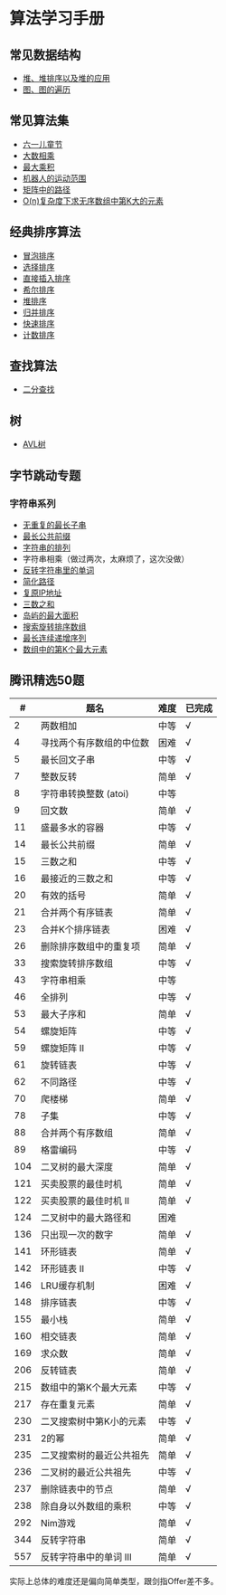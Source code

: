 # 算法学习手册

## 常见数据结构
* [堆、堆排序以及堆的应用](https://github.com/logcas/Algorithm/blob/master/堆.js)
* [图、图的遍历](https://github.com/logcas/Algorithm/blob/master/图.js)

## 常见算法集
* [六一儿童节](https://github.com/logcas/Algorithm/blob/master/%E5%B8%B8%E8%A7%81%E7%AE%97%E6%B3%95/%E5%85%AD%E4%B8%80%E5%84%BF%E7%AB%A5%E8%8A%82.js)
* [大数相乘](https://github.com/logcas/Algorithm/blob/master/%E5%B8%B8%E8%A7%81%E7%AE%97%E6%B3%95/大数相乘.js)
* [最大乘积](https://github.com/logcas/Algorithm/blob/master/%E5%B8%B8%E8%A7%81%E7%AE%97%E6%B3%95/最大乘积.js)
* [机器人的运动范围](https://github.com/logcas/Algorithm/blob/master/%E5%B8%B8%E8%A7%81%E7%AE%97%E6%B3%95/机器人的运动范围.js)
* [矩阵中的路径](https://github.com/logcas/Algorithm/blob/master/%E5%B8%B8%E8%A7%81%E7%AE%97%E6%B3%95/矩阵中的路径.js)
* [O(n)复杂度下求无序数组中第K大的元素](https://github.com/logcas/Algorithm/blob/master/%E5%B8%B8%E8%A7%81%E7%AE%97%E6%B3%95/无序数组中第k大的元素.js)

## 经典排序算法
* [冒泡排序](https://github.com/logcas/Algorithm/blob/master/排序算法/冒泡排序.js)
* [选择排序](https://github.com/logcas/Algorithm/blob/master/排序算法/选择排序.js)
* [直接插入排序](https://github.com/logcas/Algorithm/blob/master/排序算法/直接插入排序.js)
* [希尔排序](https://github.com/logcas/Algorithm/blob/master/排序算法/希尔排序.js)
* [堆排序](https://github.com/logcas/Algorithm/blob/master/排序算法/堆排序.js)
* [归并排序](https://github.com/logcas/Algorithm/blob/master/排序算法/归并排序.js)
* [快速排序](https://github.com/logcas/Algorithm/blob/master/排序算法/快速排序.js)
* [计数排序](https://github.com/logcas/Algorithm/blob/master/排序算法/计数排序.js)

## 查找算法
* [二分查找](https://github.com/logcas/Algorithm/blob/master/查找算法/二分查找.js)

## 树
* [AVL树](https://github.com/logcas/Algorithm/blob/master/树/AVL树.js)

## 字节跳动专题
### 字符串系列
* [无重复的最长子串](https://github.com/logcas/Algorithm/blob/master/LeetCode/Bytedance/0-无重复最长子串.md)
* [最长公共前缀](https://github.com/logcas/Algorithm/blob/master/LeetCode/Bytedance/1-最长公共前缀.md)
* [字符串的排列](https://github.com/logcas/Algorithm/blob/master/LeetCode/Bytedance/2-字符串的排列.md)
* 字符串相乘（做过两次，太麻烦了，这次没做）
* [反转字符串里的单词](https://github.com/logcas/Algorithm/blob/master/LeetCode/Bytedance/4-反转字符串里的单词.md)
* [简化路径](https://github.com/logcas/Algorithm/blob/master/LeetCode/Bytedance/5-简化路径.md)
* [复原IP地址](https://github.com/logcas/Algorithm/blob/master/LeetCode/Bytedance/6-复原IP地址.md)
* [三数之和](https://github.com/logcas/Algorithm/blob/master/LeetCode/Bytedance/7-三数之和.md)
* [岛屿的最大面积](https://github.com/logcas/Algorithm/blob/master/LeetCode/Bytedance/8-岛屿的最大面积.md)
* [搜索旋转排序数组](https://github.com/logcas/Algorithm/blob/master/LeetCode/Bytedance/9-搜索旋转排序数组.md)
* [最长连续递增序列](https://github.com/logcas/Algorithm/blob/master/LeetCode/Bytedance/10-最长连续递增序列.md)
* [数组中的第K个最大元素](https://github.com/logcas/Algorithm/blob/master/LeetCode/Bytedance/11-数组中的第K个最大元素.md)


## 腾讯精选50题
|#|题名|难度|已完成|
|--|--|--|--|
|2|两数相加|中等|√|
|4|寻找两个有序数组的中位数|困难|√|
|5|最长回文子串|中等|√|
|7|整数反转|简单|√|
|8|	字符串转换整数 (atoi)|中等||
|9|	回文数|	简单|√|
|11|	盛最多水的容器|	中等|√|
|14|	最长公共前缀|	简单|√|
|15|	三数之和|	中等|√|
|16|	最接近的三数之和|	中等|√|
|20|	有效的括号|	简单|√|
|21|	合并两个有序链表|	简单|√|
|23|	合并K个排序链表|	困难|√|
|26|	删除排序数组中的重复项|	简单|√|
|33|	搜索旋转排序数组|	中等|√|
|43|	字符串相乘|	中等||
|46|	全排列|	中等|√|
|53|	最大子序和|	简单|√|
|54|	螺旋矩阵|	中等|√|
|59|	螺旋矩阵 II|	中等|√|
|61|	旋转链表|	中等|√|
|62|	不同路径|	中等|√|
|70|	爬楼梯|	简单|√|
|78|	子集|	中等|√|
|88|	合并两个有序数组|	简单|√|
|89|	格雷编码|	中等|√|
|104|	二叉树的最大深度|	简单|√|
|121|	买卖股票的最佳时机|	简单|√|
|122|	买卖股票的最佳时机 II|	简单|√|
|124|	二叉树中的最大路径和|	困难||
|136|	只出现一次的数字|	简单|√|
|141|	环形链表|	简单|√|
|142|	环形链表 II|	中等|√|
|146|	LRU缓存机制|	困难|√|
|148|	排序链表|	中等|√|
|155|	最小栈|	简单|√|
|160|	相交链表|	简单|√|
|169|	求众数|	简单|√|
|206|	反转链表|	简单|√|
|215|	数组中的第K个最大元素|	中等|√|
|217|	存在重复元素|	简单|√|
|230|	二叉搜索树中第K小的元素|	中等|√|
|231| 2的幂|	简单|√|
|235|	二叉搜索树的最近公共祖先|	简单|√|
|236|	二叉树的最近公共祖先|	中等|√|
|237|	删除链表中的节点|	简单|√|
|238|	除自身以外数组的乘积|	中等|√|
|292|	Nim游戏 |简单|√|
|344|	反转字符串|	简单|√|
|557|	反转字符串中的单词 III|	简单|√|

实际上总体的难度还是偏向简单类型，跟剑指Offer差不多。